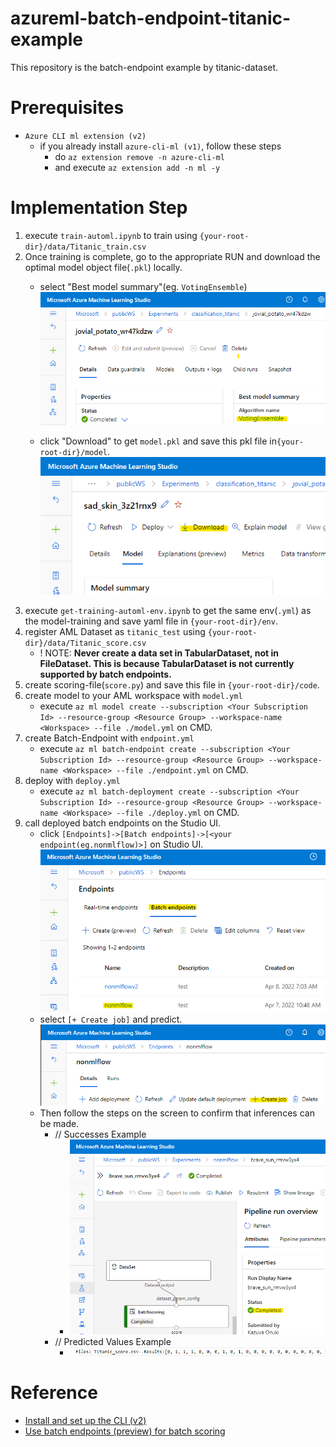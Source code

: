 # azureml-batch-endpoint-titanic-example
This repository is the batch-endpoint example by titanic-dataset.

# Prerequisites
- `Azure CLI ml extension (v2)`
    - if you already install `azure-cli-ml (v1)`, follow these steps
        - do `az extension remove -n azure-cli-ml`
        - and execute `az extension add -n ml -y`

# Implementation Step
1. execute `train-automl.ipynb` to train using `{your-root-dir}/data/Titanic_train.csv`
1. Once training is complete, go to the appropriate RUN and download the optimal model object file(`.pkl`) locally.
    - select "Best model summary"(eg. `VotingEnsemble`)
    ![bestmodel](./image/bestmodelsummary.png)
    
    - click "Download" to get `model.pkl` and save this pkl file in`{your-root-dir}/model`.
    ![getmodel](./image/getmodel.png)
1. execute `get-training-automl-env.ipynb` to get the same env(`.yml`) as the model-training and save yaml file in `{your-root-dir}/env`.
1. register AML Dataset as `titanic_test` using `{your-root-dir}/data/Titanic_score.csv`
    - ! NOTE: __Never create a data set in TabularDataset, not in FileDataset. This is because TabularDataset is not currently supported by batch endpoints.__ 
1. create scoring-file(`score.py`) and save this file in `{your-root-dir}/code`.
1. create model to your AML workspace with `model.yml`
    - execute `az ml model create --subscription <Your Subscription Id> --resource-group <Resource Group> --workspace-name <Workspace> --file ./model.yml` on CMD.
1. create Batch-Endpoint with `endpoint.yml`
    - execute `az ml batch-endpoint create --subscription <Your Subscription Id> --resource-group <Resource Group> --workspace-name <Workspace> --file ./endpoint.yml` on CMD.
1. deploy with `deploy.yml`
    - execute `az ml batch-deployment create --subscription <Your Subscription Id> --resource-group <Resource Group> --workspace-name <Workspace> --file ./deploy.yml` on CMD.
1. call deployed batch endpoints on the Studio UI.
    - click `[Endpoints]->[Batch endpoints]->[<your endpoint(eg.nonmlflow)>]` on Studio UI.
    ![batchendpoint](./image/batchendpoint.png)
    - select `[+ Create job]` and predict.
    ![createjob](./image/createjob.png)
    - Then follow the steps on the screen to confirm that inferences can be made.
       - // Successes Example
         - ![successexample](./image/successexample.png)
       - // Predicted Values Example
         - ![predictedvalue](./image/predict.png)

# Reference
- [Install and set up the CLI (v2)](https://docs.microsoft.com/en-us/azure/machine-learning/how-to-configure-cli?tabs=public)
- [Use batch endpoints (preview) for batch scoring](https://docs.microsoft.com/en-us/azure/machine-learning/how-to-use-batch-endpoint)
